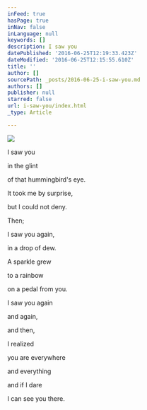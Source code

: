 ```yaml
---
inFeed: true
hasPage: true
inNav: false
inLanguage: null
keywords: []
description: I saw you
datePublished: '2016-06-25T12:19:33.423Z'
dateModified: '2016-06-25T12:15:55.610Z'
title: ''
author: []
sourcePath: _posts/2016-06-25-i-saw-you.md
authors: []
publisher: null
starred: false
url: i-saw-you/index.html
_type: Article

---
```

![](https://the-grid-user-content.s3-us-west-2.amazonaws.com/f029a5c5-e1e1-4064-b946-6c1431f88eac.jpg)

I saw you

in the glint

of that hummingbird's eye.

It took me by surprise,

but I could not deny.

Then;

I saw you again,

in a drop of dew.

A sparkle grew

to a rainbow

on a pedal from you.

I saw you again

and again,

and then,

I realized

you are everywhere

and everything

and if I dare

I can see you there.
